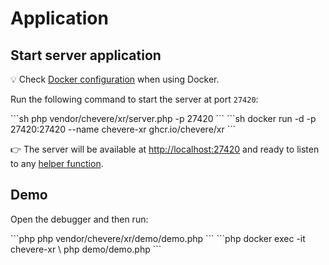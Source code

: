 # Application

## Start server application

💡 Check [Docker configuration](../configuration/docker-configuration.md) when using Docker.

Run the following command to start the server at port `27420`:

<code-group>
<code-block title="🐘 PHP">
```sh
php vendor/chevere/xr/server.php -p 27420
```
</code-block>

<code-block title="🐳 Docker">
```sh
docker run -d -p 27420:27420 --name chevere-xr ghcr.io/chevere/xr
```
</code-block>
</code-group>

👉 The server will be available at [http://localhost:27420](http://localhost:27420) and ready to listen to any [helper function](../helpers/README.md).

## Demo

Open the debugger and then run:

<code-group>
<code-block title="🐘 PHP">
```php
php vendor/chevere/xr/demo/demo.php
```
</code-block>

<code-block title="🐳 Docker">
```php
docker exec -it chevere-xr \
    php demo/demo.php
```
</code-block>
</code-group>
